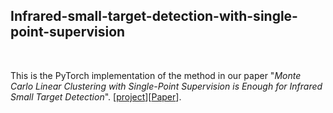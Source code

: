 ## Infrared-small-target-detection-with-single-point-supervision
<br>

This is the PyTorch implementation of the method in our paper "*Monte Carlo Linear Clustering with Single-Point Supervision is Enough for Infrared Small Target Detection*". [[project](https://yeren123455.github.io/SIRST-Single-Point-Supervision/)][[Paper](https://arxiv.org/pdf/2304.04442.pdf/)].<br>



